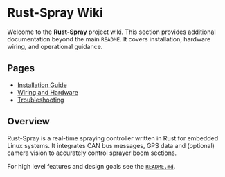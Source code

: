 # Rust-Spray Wiki

Welcome to the **Rust-Spray** project wiki. This section provides
additional documentation beyond the main `README`. It covers
installation, hardware wiring, and operational guidance.

## Pages

- [Installation Guide](Installation.md)
- [Wiring and Hardware](Wiring.md)
- [Troubleshooting](Troubleshooting.md)

## Overview

Rust-Spray is a real-time spraying controller written in Rust for
embedded Linux systems. It integrates CAN bus messages, GPS data and
(optional) camera vision to accurately control sprayer boom sections.

For high level features and design goals see the [`README.md`](../README.md).
